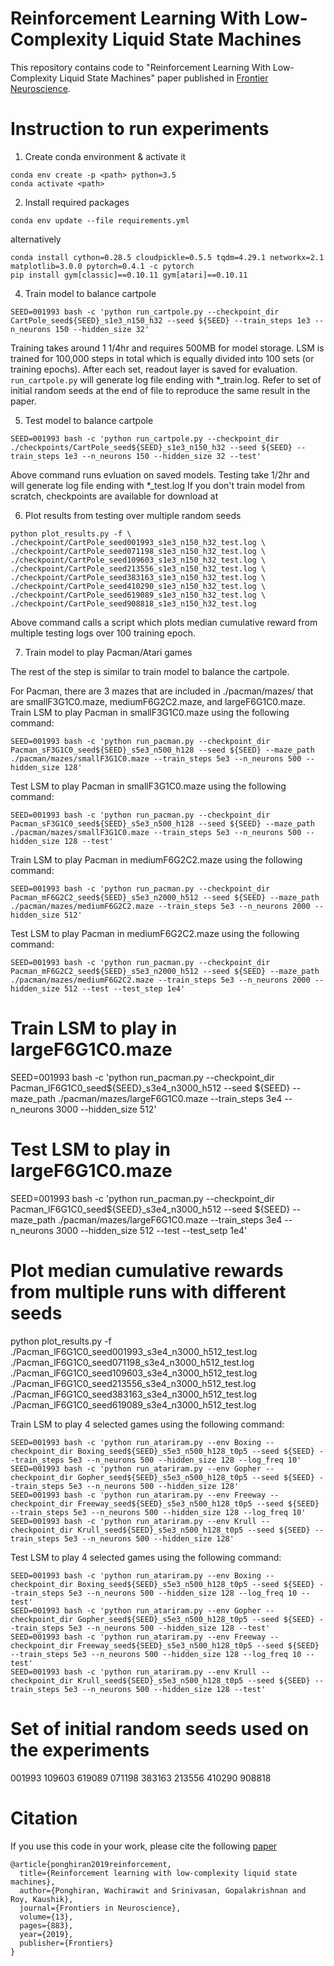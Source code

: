 # Reinforcement Learning With Low-Complexity Liquid State Machines

This repository contains code to "Reinforcement Learning With Low-Complexity Liquid State Machines" paper published in [Frontier Neuroscience](https://www.frontiersin.org/articles/10.3389/fnins.2019.00883/full).


# Instruction to run experiments


1. Create conda environment & activate it
```
conda env create -p <path> python=3.5
conda activate <path>
```

2. Install required packages
```
conda env update --file requirements.yml
```
alternatively
```
conda install cython=0.28.5 cloudpickle=0.5.5 tqdm=4.29.1 networkx=2.1 matplotlib=3.0.0 pytorch=0.4.1 -c pytorch
pip install gym[classic]==0.10.11 gym[atari]==0.10.11
```

4. Train model to balance cartpole
```
SEED=001993 bash -c 'python run_cartpole.py --checkpoint_dir CartPole_seed${SEED}_s1e3_n150_h32 --seed ${SEED} --train_steps 1e3 --n_neurons 150 --hidden_size 32'
```
Training takes around 1 1/4hr and requires 500MB for model storage. 
LSM is trained for 100,000 steps in total which is equally divided into 100 sets (or training epochs). After each set, readout layer is saved for evaluation.
`run_cartpole.py` will generate log file ending with \*\_train.log. Refer to set of initial random seeds at the end of file to reproduce the same result in the paper.

5. Test model to balance cartpole
```
SEED=001993 bash -c 'python run_cartpole.py --checkpoint_dir ./checkpoints/CartPole_seed${SEED}_s1e3_n150_h32 --seed ${SEED} --train_steps 1e3 --n_neurons 150 --hidden_size 32 --test'
```
Above command runs evluation on saved models. Testing take 1/2hr and will generate log file ending with \*\_test.log
If you don't train model from scratch, checkpoints are available for download at 

6. Plot results from testing over multiple random seeds 
```
python plot_results.py -f \
./checkpoint/CartPole_seed001993_s1e3_n150_h32_test.log \
./checkpoint/CartPole_seed071198_s1e3_n150_h32_test.log \
./checkpoint/CartPole_seed109603_s1e3_n150_h32_test.log \
./checkpoint/CartPole_seed213556_s1e3_n150_h32_test.log \
./checkpoint/CartPole_seed383163_s1e3_n150_h32_test.log \
./checkpoint/CartPole_seed410290_s1e3_n150_h32_test.log \
./checkpoint/CartPole_seed619089_s1e3_n150_h32_test.log \
./checkpoint/CartPole_seed908818_s1e3_n150_h32_test.log
```
Above command calls a script which plots median cumulative reward from multiple testing logs over 100 training epoch.

7. Train model to play Pacman/Atari games 

The rest of the step is similar to train model to balance the cartpole.

For Pacman, there are 3 mazes that are included in ./pacman/mazes/ that are smallF3G1C0.maze, mediumF6G2C2.maze, and largeF6G1C0.maze.
Train LSM to play Pacman in smallF3G1C0.maze using the following command:
```
SEED=001993 bash -c 'python run_pacman.py --checkpoint_dir Pacman_sF3G1C0_seed${SEED}_s5e3_n500_h128 --seed ${SEED} --maze_path ./pacman/mazes/smallF3G1C0.maze --train_steps 5e3 --n_neurons 500 --hidden_size 128'
```

Test LSM to play Pacman in smallF3G1C0.maze using the following command:
```
SEED=001993 bash -c 'python run_pacman.py --checkpoint_dir Pacman_sF3G1C0_seed${SEED}_s5e3_n500_h128 --seed ${SEED} --maze_path ./pacman/mazes/smallF3G1C0.maze --train_steps 5e3 --n_neurons 500 --hidden_size 128 --test'
```

Train LSM to play Pacman in mediumF6G2C2.maze using the following command:

```
SEED=001993 bash -c 'python run_pacman.py --checkpoint_dir Pacman_mF6G2C2_seed${SEED}_s5e3_n2000_h512 --seed ${SEED} --maze_path ./pacman/mazes/mediumF6G2C2.maze --train_steps 5e3 --n_neurons 2000 --hidden_size 512'
```

Test LSM to play Pacman in mediumF6G2C2.maze using the following command:
```
SEED=001993 bash -c 'python run_pacman.py --checkpoint_dir Pacman_mF6G2C2_seed${SEED}_s5e3_n2000_h512 --seed ${SEED} --maze_path ./pacman/mazes/mediumF6G2C2.maze --train_steps 5e3 --n_neurons 2000 --hidden_size 512 --test --test_step 1e4'
```

# Train LSM to play in largeF6G1C0.maze
SEED=001993 bash -c 'python run_pacman.py --checkpoint_dir Pacman_lF6G1C0_seed${SEED}_s3e4_n3000_h512 --seed ${SEED} --maze_path ./pacman/mazes/largeF6G1C0.maze --train_steps 3e4 --n_neurons 3000 --hidden_size 512'

# Test LSM to play in largeF6G1C0.maze
SEED=001993 bash -c 'python run_pacman.py --checkpoint_dir Pacman_lF6G1C0_seed${SEED}_s3e4_n3000_h512 --seed ${SEED} --maze_path ./pacman/mazes/largeF6G1C0.maze --train_steps 3e4 --n_neurons 3000 --hidden_size 512 --test --test_setp 1e4'

# Plot median cumulative rewards from multiple runs with different seeds
python plot_results.py -f \
./Pacman_lF6G1C0_seed001993_s3e4_n3000_h512_test.log \
./Pacman_lF6G1C0_seed071198_s3e4_n3000_h512_test.log \
./Pacman_lF6G1C0_seed109603_s3e4_n3000_h512_test.log \
./Pacman_lF6G1C0_seed213556_s3e4_n3000_h512_test.log \
./Pacman_lF6G1C0_seed383163_s3e4_n3000_h512_test.log \
./Pacman_lF6G1C0_seed619089_s3e4_n3000_h512_test.log

Train LSM to play 4 selected games using the following command:
```
SEED=001993 bash -c 'python run_atariram.py --env Boxing --checkpoint_dir Boxing_seed${SEED}_s5e3_n500_h128_t0p5 --seed ${SEED} --train_steps 5e3 --n_neurons 500 --hidden_size 128 --log_freq 10'
SEED=001993 bash -c 'python run_atariram.py --env Gopher --checkpoint_dir Gopher_seed${SEED}_s5e3_n500_h128_t0p5 --seed ${SEED} --train_steps 5e3 --n_neurons 500 --hidden_size 128'
SEED=001993 bash -c 'python run_atariram.py --env Freeway --checkpoint_dir Freeway_seed${SEED}_s5e3_n500_h128_t0p5 --seed ${SEED} --train_steps 5e3 --n_neurons 500 --hidden_size 128 --log_freq 10'
SEED=001993 bash -c 'python run_atariram.py --env Krull --checkpoint_dir Krull_seed${SEED}_s5e3_n500_h128_t0p5 --seed ${SEED} --train_steps 5e3 --n_neurons 500 --hidden_size 128'
```

Test LSM to play 4 selected games using the following command:
```
SEED=001993 bash -c 'python run_atariram.py --env Boxing --checkpoint_dir Boxing_seed${SEED}_s5e3_n500_h128_t0p5 --seed ${SEED} --train_steps 5e3 --n_neurons 500 --hidden_size 128 --log_freq 10 --test'
SEED=001993 bash -c 'python run_atariram.py --env Gopher --checkpoint_dir Gopher_seed${SEED}_s5e3_n500_h128_t0p5 --seed ${SEED} --train_steps 5e3 --n_neurons 500 --hidden_size 128 --test'
SEED=001993 bash -c 'python run_atariram.py --env Freeway --checkpoint_dir Freeway_seed${SEED}_s5e3_n500_h128_t0p5 --seed ${SEED} --train_steps 5e3 --n_neurons 500 --hidden_size 128 --log_freq 10 --test'
SEED=001993 bash -c 'python run_atariram.py --env Krull --checkpoint_dir Krull_seed${SEED}_s5e3_n500_h128_t0p5 --seed ${SEED} --train_steps 5e3 --n_neurons 500 --hidden_size 128 --test'
```

# Set of initial random seeds used on the experiments
001993
109603
619089
071198
383163
213556
410290
908818

# Citation
If you use this code in your work, please cite the following [paper](https://www.frontiersin.org/articles/10.3389/fnins.2019.00883/full)
```
@article{ponghiran2019reinforcement,
  title={Reinforcement learning with low-complexity liquid state machines},
  author={Ponghiran, Wachirawit and Srinivasan, Gopalakrishnan and Roy, Kaushik},
  journal={Frontiers in Neuroscience},
  volume={13},
  pages={883},
  year={2019},
  publisher={Frontiers}
}
```

